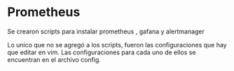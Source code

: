 # Prometheus
Se crearon scripts para instalar prometheus , gafana y alertmanager

Lo unico que no se agregó a los scripts, fueron las configuraciones que hay que editar en vim. 
Las configuraciones para cada uno de ellos se encuentran en el archivo config.
